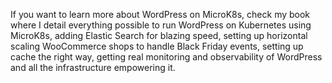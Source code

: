 If you want to learn more about WordPress on MicroK8s, check my book where I
detail everything possible to run WordPress on Kubernetes using MicroK8s,
adding Elastic Search for blazing speed, setting up horizontal scaling
WooCommerce shops to handle Black Friday events, setting up cache the right
way, getting real monitoring and observability of WordPress and all the
infrastructure empowering it.
